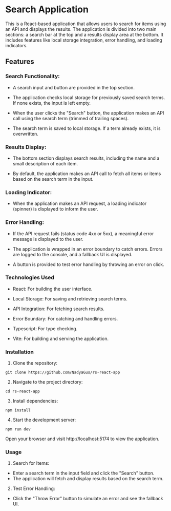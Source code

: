 # Search Application

This is a React-based application that allows users to search for items using an API and displays the results. The application is divided into two main sections: a search bar at the top and a results display area at the bottom. It includes features like local storage integration, error handling, and loading indicators.

## Features

### Search Functionality:

- A search input and button are provided in the top section.

- The application checks local storage for previously saved search terms. If none exists, the input is left empty.

- When the user clicks the "Search" button, the application makes an API call using the search term (trimmed of trailing spaces).

- The search term is saved to local storage. If a term already exists, it is overwritten.

### Results Display:

- The bottom section displays search results, including the name and a small description of each item.

- By default, the application makes an API call to fetch all items or items based on the search term in the input.

### Loading Indicator:

- When the application makes an API request, a loading indicator (spinner) is displayed to inform the user.

### Error Handling:

- If the API request fails (status code 4xx or 5xx), a meaningful error message is displayed to the user.

- The application is wrapped in an error boundary to catch errors. Errors are logged to the console, and a fallback UI is displayed.

- A button is provided to test error handling by throwing an error on click.

### Technologies Used

- React: For building the user interface.

- Local Storage: For saving and retrieving search terms.

- API Integration: For fetching search results.

- Error Boundary: For catching and handling errors.

- Typescript: For type checking.

- Vite: For building and serving the application.

### Installation

1. Clone the repository:

```
git clone https://github.com/NadyaGus/rs-react-app
```

2. Navigate to the project directory:

```
cd rs-react-app
```

3. Install dependencies:

```
npm install
```

4. Start the development server:

```
npm run dev
```

Open your browser and visit http://localhost:5174 to view the application.

### Usage

1. Search for Items:

- Enter a search term in the input field and click the "Search" button.
- The application will fetch and display results based on the search term.

2. Test Error Handling:

- Click the "Throw Error" button to simulate an error and see the fallback UI.

